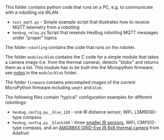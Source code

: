 This folder contains python code that runs on a PC, e.g. to communicate with a robotling via WLAN.  
- `test_mqtt.py` - Simple example script that illustrates how to receive MQTT telemetry from a robotling
- `hexbug_relay.py` Script that resends HexBug robotling MQTT messages under "proper" topics

The folder `robotling` contains the code that runs on the roboter.  

The folder `modules/blob` contains the C code for a simple module that takes a camera image (i.e. from the thermal camera), detects "blobs" and returns them as a list. This module has to be built into the Micropython firmware; see [notes](https://github.com/teuler/robotling/tree/master/code/modules/blob) in the `module/blob` folder.  

The folder `firmware` contains precompiled images of the current MicroPython firmware including `umqtt` and `blob`.

The following files contain "typical" configuration examples for different robotlings:
- `hexbug_config.py__blue_1IR` - one IR distance sensor, WiFi, LSM9DS0-type compass
- `hexbug_config.py__black3IR` - three [smaller IR sensors](https://github.com/teuler/robotling/wiki/Sensoren-etc#GP2Y0AF15X), WiFi, CMPS12-type compass, and an [AMG88XX GRID-Eye IR 8x8 thermal camera](https://learn.adafruit.com/adafruit-amg8833-8x8-thermal-camera-sensor?view=all) from Adafruit
